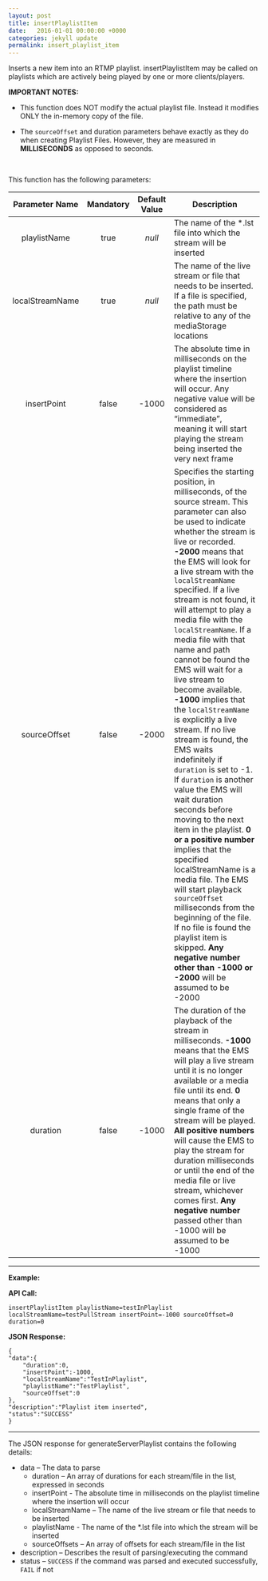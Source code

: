 ```yaml
---
layout: post
title: insertPlaylistItem
date:   2016-01-01 00:00:00 +0000
categories: jekyll update
permalink: insert_playlist_item
---
```


Inserts a new item into an RTMP playlist. insertPlaylistItem may be called on playlists which are actively being played by one or more clients/players.

**IMPORTANT NOTES:** 

- This function does NOT modify the actual playlist file. Instead it modifies ONLY the in-memory copy of the file.
  
- The `sourceOffset` and duration parameters behave exactly as they do when creating Playlist Files. However, they are measured in **MILLISECONDS** as opposed to seconds.
  
  ​

This function has the following parameters:

| **Parameter Name** | **Mandatory** | **Default Value** | **Description**                          |
| :----------------: | :-----------: | :---------------: | ---------------------------------------- |
|    playlistName    |     true      |      *null*       | The name of the \*.lst file into which the stream will be inserted |
|  localStreamName   |     true      |      *null*       | The name of the live stream or file that needs to be inserted. If a file is specified, the path must be relative to any of the mediaStorage locations |
|    insertPoint     |     false     |       -1000       | The absolute time in milliseconds on the playlist timeline where the insertion will occur. Any negative value will be considered as “immediate”, meaning it will start playing the stream being inserted the very next frame |
|    sourceOffset    |     false     |       -2000       | Specifies the starting position, in milliseconds, of the source stream. This parameter can also be used to indicate whether the stream is live or recorded. **-2000** means that the EMS will look for a live stream with the `localStreamName` specified. If a live stream is not found, it will attempt to play a media file with the `localStreamName`. If a media file with that name and path cannot be found the EMS will wait for a live stream to become available.                                                                                                                   **-1000** implies that the `localStreamName` is explicitly a live stream. If no live stream is found, the EMS waits indefinitely if `duration` is set to -1. If `duration` is another value the EMS will wait duration seconds before moving to the next item in the playlist. **0 or a positive number** implies that the specified localStreamName is a media file. The EMS will start playback `sourceOffset` milliseconds from the beginning of the file. If no file is found the playlist item is skipped. **Any negative number other than -1000 or -2000** will be assumed to be -2000 |
|      duration      |     false     |       -1000       | The duration of the playback of the stream in milliseconds. **-1000** means that the EMS will play a live stream until it is no longer available or a media file until its end. **0** means that only a single frame of the stream will be played. **All positive numbers** will cause the EMS to play the stream for duration milliseconds or until the end of the media file or live stream, whichever comes first. **Any negative number** passed other than -1000 will be assumed to be -1000 |

------

**Example:**

**API Call:**

``` 
insertPlaylistItem playlistName=testInPlaylist localStreamName=testPullStream insertPoint=-1000 sourceOffset=0 duration=0
```

**JSON Response:**

``` 
{
"data":{
    "duration":0,
    "insertPoint":-1000,
    "localStreamName":"TestInPlaylist",
    "playlistName":"TestPlaylist",
    "sourceOffset":0
},
"description":"Playlist item inserted",
"status":"SUCCESS"
}
```

------

The JSON response for generateServerPlaylist contains the following details:

- data – The data to parse
  - duration – An array of durations for each stream/file in the list, expressed in seconds
  - insertPoint - The absolute time in milliseconds on the playlist timeline where the insertion will occur
  - localStreamName – The name of the live stream or file that needs to be inserted
  - playlistName - The name of the \*.lst file into which the stream will be inserted
  - sourceOffsets – An array of offsets for each stream/file in the list
- description – Describes the result of parsing/executing the command
- status – `SUCCESS` if the command was parsed and executed successfully, `FAIL` if not